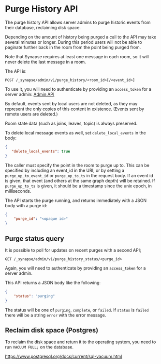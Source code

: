 # Purge History API

The purge history API allows server admins to purge historic events from their
database, reclaiming disk space.

Depending on the amount of history being purged a call to the API may take
several minutes or longer. During this period users will not be able to
paginate further back in the room from the point being purged from.

Note that Synapse requires at least one message in each room, so it will never
delete the last message in a room.

The API is:

```
POST /_synapse/admin/v1/purge_history/<room_id>[/<event_id>]
```

To use it, you will need to authenticate by providing an `access_token` for a
server admin: [Admin API](../usage/administration/admin_api)

By default, events sent by local users are not deleted, as they may represent
the only copies of this content in existence. (Events sent by remote users are
deleted.)

Room state data (such as joins, leaves, topic) is always preserved.

To delete local message events as well, set `delete_local_events` in the body:

```json
{
   "delete_local_events": true
}
```

The caller must specify the point in the room to purge up to. This can be
specified by including an event_id in the URI, or by setting a
`purge_up_to_event_id` or `purge_up_to_ts` in the request body. If an event
id is given, that event (and others at the same graph depth) will be retained.
If `purge_up_to_ts` is given, it should be a timestamp since the unix epoch,
in milliseconds.

The API starts the purge running, and returns immediately with a JSON body with
a purge id:

```json
{
    "purge_id": "<opaque id>"
}
```

## Purge status query

It is possible to poll for updates on recent purges with a second API;

```
GET /_synapse/admin/v1/purge_history_status/<purge_id>
```

Again, you will need to authenticate by providing an `access_token` for a
server admin.

This API returns a JSON body like the following:

```json
{
    "status": "purging"
}
```

The status will be one of `purging`, `complete`, or `failed`.
If `status` is `failed` there will be a string `error` with the error message.

## Reclaim disk space (Postgres)

To reclaim the disk space and return it to the operating system, you need to run
`VACUUM FULL;` on the database.

<https://www.postgresql.org/docs/current/sql-vacuum.html>

